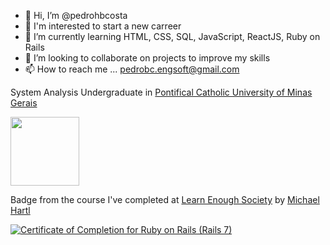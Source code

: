 - 👋 Hi, I’m @pedrohbcosta
- 👀 I'm interested to start a new carreer
- 🌱 I’m currently learning HTML, CSS, SQL, JavaScript, ReactJS, Ruby on Rails
- 💞️ I’m looking to collaborate on projects to improve my skills
- 📫 How to reach me ... pedrobc.engsoft@gmail.com

System Analysis Undergraduate in [Pontifical Catholic University of Minas Gerais](https://www.pucminas.br/)

<a href="https://drive.google.com/file/d/1HRliwjWpq3avhIQ7NIQUM4liy0GYGc7e/view?usp=sharing" target="_blank"><img src="https://minionupucmg.files.wordpress.com/2017/03/logo-puc.jpg" width="110" height="110"></a>

Badge from the course I've completed at [Learn Enough Society](https://www.learnenough.com/) by [Michael Hartl](https://github.com/mhartl)

<a href="https://www.learnenough.com/certificates/pedrohbcosta" target="_blank"><img src="https://www.learnenough.com/certificates/pedrohbcosta/ruby-on-rails-7th-edition-tutorial.svg" alt="Certificate of Completion for Ruby on Rails (Rails 7)"></a>

